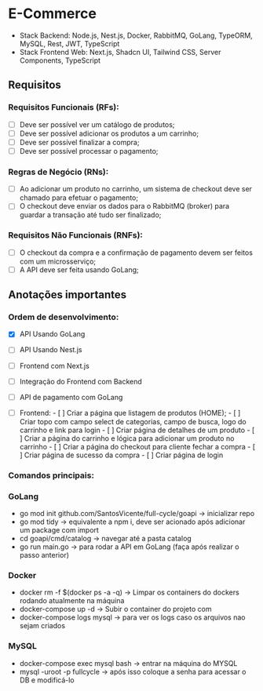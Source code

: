 # E-Commerce

- Stack Backend: Node.js, Nest.js, Docker, RabbitMQ, GoLang, TypeORM, MySQL, Rest, JWT, TypeScript
- Stack Frontend Web: Next.js, Shadcn UI, Tailwind CSS, Server Components, TypeScript

## Requisitos

### Requisitos Funcionais (RFs):

- [ ] Deve ser possível ver um catálogo de produtos;
- [ ] Deve ser possível adicionar os produtos a um carrinho;
- [ ] Deve ser possível finalizar a compra;
- [ ] Deve ser possível processar o pagamento;

### Regras de Negócio (RNs):

- [ ] Ao adicionar um produto no carrinho, um sistema de checkout deve ser chamado
      para efetuar o pagamento;
- [ ] O checkout deve enviar os dados para o RabbitMQ (broker) para guardar a transação
      até tudo ser finalizado;

### Requisitos Não Funcionais (RNFs):

- [ ] O checkout da compra e a confirmação de pagamento devem ser feitos com um
      microsserviço;
- [ ] A API deve ser feita usando GoLang;

## Anotações importantes

### Ordem de desenvolvimento:

- [x] API Usando GoLang
- [ ] API Usando Nest.js
- [ ] Frontend com Next.js
- [ ] Integração do Frontend com Backend
- [ ] API de pagamento com GoLang

- [ ] Frontend: - [ ] Criar a página que listagem de produtos (HOME); - [ ] Criar topo com campo select de categorias, campo de busca, logo do carrinho e link para login - [ ] Criar página de detalhes de um produto - [ ] Criar a página do carrinho e lógica para adicionar um produto no carrinho - [ ] Criar a página do checkout para cliente fechar a compra - [ ] Criar página de sucesso da compra - [ ] Criar página de login

### Comandos principais:

### GoLang

- go mod init github.com/SantosVicente/full-cycle/goapi -> inicializar repo
- go mod tidy -> equivalente a npm i, deve ser acionado após adicionar um package com import
- cd goapi/cmd/catalog -> navegar até a pasta catalog
- go run main.go -> para rodar a API em GoLang (faça após realizar o passo anterior)

### Docker

- docker rm -f $(docker ps -a -q) -> Limpar os containers do dockers rodando atualmente na máquina
- docker-compose up -d -> Subir o container do projeto com
- docker-compose logs mysql -> para ver os logs caso os arquivos nao sejam criados

### MySQL

- docker-compose exec mysql bash -> entrar na máquina do MYSQL
- mysql -uroot -p fullcycle -> após isso coloque a senha para acessar o DB e modificá-lo
